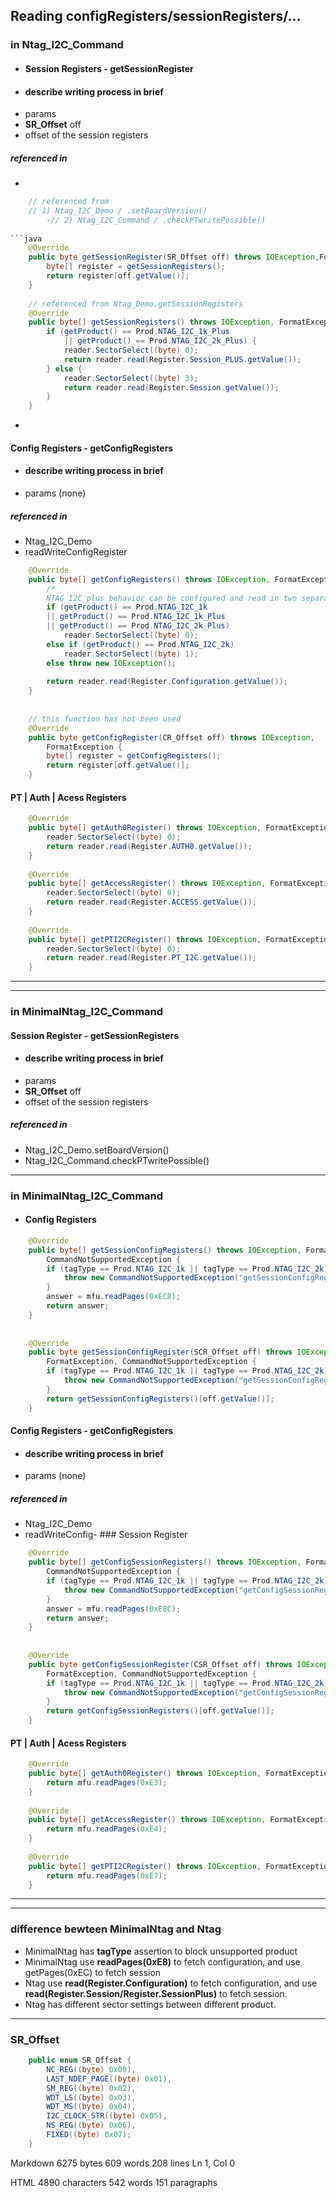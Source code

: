 

  
  
## Reading configRegisters/sessionRegisters/...  
  

### in Ntag_I2C_Command  

- #### Session Registers - getSessionRegister  
- #### describe writing process in brief  
 - params  
 - **SR_Offset** off  
 - offset  of the session registers  
  
 ##### referenced in  
 -  

```java  
	// referenced from   
	// 1) Ntag_I2C_Demo / .setBoardVersion()   
		-// 2) Ntag_I2C_Command / .checkPTwritePossible()  
  
```java  
	@Override    
	public byte getSessionRegister(SR_Offset off) throws IOException,FormatException{    
		byte[] register = getSessionRegisters();    
		return register[off.getValue()];    
	}  
  
	// referenced from Ntag_Demo.getSessionRegisters   
	@Override    
	public byte[] getSessionRegisters() throws IOException, FormatException {    
		if (getProduct() == Prod.NTAG_I2C_1k_Plus   
			|| getProduct() == Prod.NTAG_I2C_2k_Plus) {    
			reader.SectorSelect((byte) 0);    
			return reader.read(Register.Session_PLUS.getValue());    
		} else {    
			reader.SectorSelect((byte) 3);    
			return reader.read(Register.Session.getValue());    
		}    
	}  
```  

-   
    
  
  

#### Config Registers - getConfigRegisters  

- #### describe writing process in brief  
 - params (none)  
 ##### referenced in  
 - Ntag_I2C_Demo  
 - readWriteConfigRegister  
    

```java  
	@Override    
	public byte[] getConfigRegisters() throws IOException, FormatException {    
		/*    
		NTAG I2C plus behavior can be configured and read in two separate locations depending if the configurations shall be effective within the communication session (use session registers) or by default after Power-On Reset (POR) (use configuration registers). */    
		if (getProduct() == Prod.NTAG_I2C_1k   
		|| getProduct() == Prod.NTAG_I2C_1k_Plus  		  
		|| getProduct() == Prod.NTAG_I2C_2k_Plus)    
			reader.SectorSelect((byte) 0);    
		else if (getProduct() == Prod.NTAG_I2C_2k)    
			reader.SectorSelect((byte) 1);    
		else throw new IOException();    
  
		return reader.read(Register.Configuration.getValue());    
	}  
  
  
	// this function has not been used   
	@Override    
	public byte getConfigRegister(CR_Offset off) throws IOException,    
		FormatException {    
		byte[] register = getConfigRegisters();    
		return register[off.getValue()];    
	}  
```  

#### PT | Auth | Acess Registers  
    

```java  
	@Override    
	public byte[] getAuth0Register() throws IOException, FormatException,CommandNotSupportedException {    
		reader.SectorSelect((byte) 0);    
		return reader.read(Register.AUTH0.getValue());    
	}    
  
	@Override    
	public byte[] getAccessRegister() throws IOException, FormatException,CommandNotSupportedException {    
		reader.SectorSelect((byte) 0);    
		return reader.read(Register.ACCESS.getValue());    
	}    
  
	@Override    
	public byte[] getPTI2CRegister() throws IOException, FormatException,CommandNotSupportedException {    
		reader.SectorSelect((byte) 0);    
		return reader.read(Register.PT_I2C.getValue());    
	}  
```  
  

-------------------------------  

-------------------------------  
  

### in MinimalNtag_I2C_Command  
  

#### Session Register - getSessionRegisters  

- #### describe writing process in brief  
 - params  
 - **SR_Offset** off  
 - offset  of the session registers  
  
 ##### referenced in  
 - Ntag_I2C_Demo.setBoardVersion()   
 - Ntag_I2C_Command.checkPTwritePossible()  

------------  

### in MinimalNtag_I2C_Command  
  

- #### Config Registers  

```java  
	@Override    
	public byte[] getSessionConfigRegisters() throws IOException, FormatException,    
		CommandNotSupportedException {    
		if (tagType == Prod.NTAG_I2C_1k || tagType == Prod.NTAG_I2C_2k) {    
			throw new CommandNotSupportedException("getSessionConfigRegisters is not sSupported for this Phone with NTAG I2C 2k");    
		}    
		answer = mfu.readPages(0xEC8);    
		return answer;    
	}    
  
  
	@Override    
	public byte getSessionConfigRegister(SCR_Offset off) throws IOException,    
		FormatException, CommandNotSupportedException {    
		if (tagType == Prod.NTAG_I2C_1k || tagType == Prod.NTAG_I2C_2k) {    
			throw new CommandNotSupportedException("getSessionConfigRegister is not sSupported for this Phone with NTAG I2C 2k");    
		}    
		return getSessionConfigRegisters()[off.getValue()];    
	}  
```  
  

#### Config Registers - getConfigRegisters  

- #### describe writing process in brief  
 - params (none)  
 ##### referenced in  
 - Ntag_I2C_Demo  
 - readWriteConfig- ### Session Register  
    

```java  
	@Override    
	public byte[] getConfigSessionRegisters() throws IOException, FormatException,    
		CommandNotSupportedException {    
		if (tagType == Prod.NTAG_I2C_1k || tagType == Prod.NTAG_I2C_2k) {    
			throw new CommandNotSupportedException("getConfigSessionRegisters is not Ssupported for this Phone with NTAG I2C 2k");    
		}    
		answer = mfu.readPages(0xE8C);    
		return answer;    
	}    
  
  
	@Override    
	public byte getConfigSessionRegister(CSR_Offset off) throws IOException,    
		FormatException, CommandNotSupportedException {    
		if (tagType == Prod.NTAG_I2C_1k || tagType == Prod.NTAG_I2C_2k) {    
			throw new CommandNotSupportedException("getConfigSessionRegister is not Ssupported for this Phone with NTAG I2C 2k");    
		}    
		return getConfigSessionRegisters()[off.getValue()];    
	}  
```  

#### PT | Auth | Acess Registers  
    

```java  
	@Override    
	public byte[] getAuth0Register() throws IOException, FormatException,CommandNotSupportedException {    
		return mfu.readPages(0xE3);    
	}    
  
	@Override    
	public byte[] getAccessRegister() throws IOException, FormatException,CommandNotSupportedException {    
		return mfu.readPages(0xE4);    
	}    
  
	@Override    
	public byte[] getPTI2CRegister() throws IOException, FormatException,CommandNotSupportedException {    
		return mfu.readPages(0xE7);  
	}  
```  
  
  

---------------------  

----------  
  

### difference bewteen MinimalNtag and Ntag  

- MinimalNtag has **tagType** assertion to block unsupported product  
- MinimalNtag use **readPages(0xE8)** to fetch configuration, and use getPages(0xEC) to fetch session  
- Ntag use **read(Register.Configuration)** to fetch configuration, and use **read(Register.Session/Register.SessionPlus)** to fetch session.  
- Ntag has different sector settings between different product.  
  

--------  
  

### SR_Offset  

```java  
	public enum SR_Offset {    
		NC_REG((byte) 0x00),   
		LAST_NDEF_PAGE((byte) 0x01),  
		SM_REG((byte) 0x02),   
		WDT_LS((byte) 0x03), 		  
		WDT_MS((byte) 0x04),   
		I2C_CLOCK_STR((byte) 0x05),   
		NS_REG((byte) 0x06),   
		FIXED((byte) 0x07);     
	}  
```  

Markdown 6275  bytes 609  words 208  lines Ln 1, Col 0

HTML 4890  characters 542  words 151  paragraphs
<!--stackedit_data:
eyJoaXN0b3J5IjpbMTk3NDA5MzM2NF19
-->

